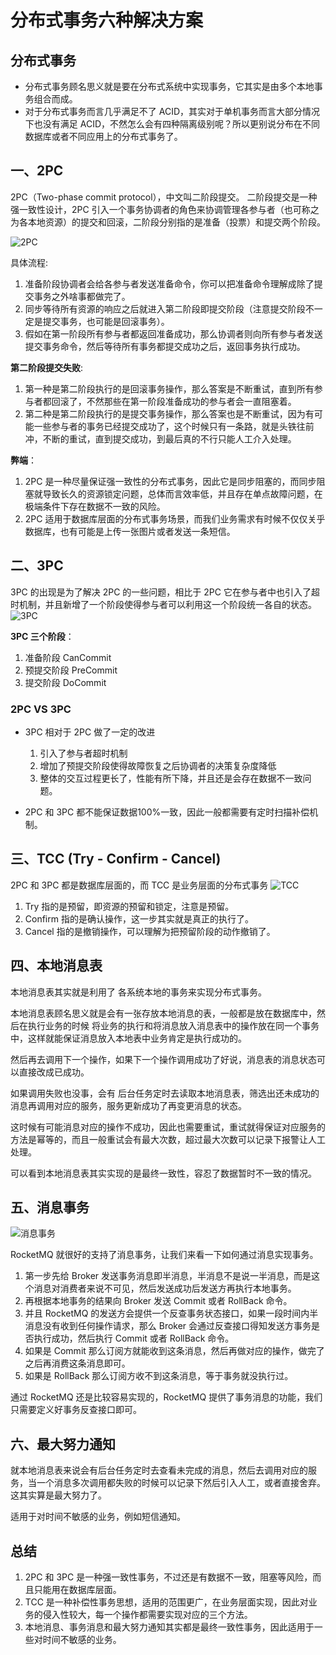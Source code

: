 # 分布式事务六种解决方案

## 分布式事务

- 分布式事务顾名思义就是要在分布式系统中实现事务，它其实是由多个本地事务组合而成。
- 对于分布式事务而言几乎满足不了 ACID，其实对于单机事务而言大部分情况下也没有满足 ACID，不然怎么会有四种隔离级别呢？所以更别说分布在不同数据库或者不同应用上的分布式事务了。

## 一、2PC

2PC（Two-phase commit protocol），中文叫二阶段提交。 二阶段提交是一种强一致性设计，2PC 引入一个事务协调者的角色来协调管理各参与者（也可称之为各本地资源）的提交和回滚，二阶段分别指的是准备（投票）和提交两个阶段。

![2PC](https://monaco-cdn.oss-cn-shanghai.aliyuncs.com/aaf764d2-2cd0-4918-a436-b69b158beee0.jpg)

具体流程:

1. 准备阶段协调者会给各参与者发送准备命令，你可以把准备命令理解成除了提交事务之外啥事都做完了。
1. 同步等待所有资源的响应之后就进入第二阶段即提交阶段（注意提交阶段不一定是提交事务，也可能是回滚事务）。
1. 假如在第一阶段所有参与者都返回准备成功，那么协调者则向所有参与者发送提交事务命令，然后等待所有事务都提交成功之后，返回事务执行成功。

**第二阶段提交失败**:

1. 第一种是第二阶段执行的是回滚事务操作，那么答案是不断重试，直到所有参与者都回滚了，不然那些在第一阶段准备成功的参与者会一直阻塞着。
1. 第二种是第二阶段执行的是提交事务操作，那么答案也是不断重试，因为有可能一些参与者的事务已经提交成功了，这个时候只有一条路，就是头铁往前冲，不断的重试，直到提交成功，到最后真的不行只能人工介入处理。

**弊端**：

1. 2PC 是一种尽量保证强一致性的分布式事务，因此它是同步阻塞的，而同步阻塞就导致长久的资源锁定问题，总体而言效率低，并且存在单点故障问题，在极端条件下存在数据不一致的风险。
1. 2PC 适用于数据库层面的分布式事务场景，而我们业务需求有时候不仅仅关乎数据库，也有可能是上传一张图片或者发送一条短信。

## 二、3PC

3PC 的出现是为了解决 2PC 的一些问题，相比于 2PC 它在参与者中也引入了超时机制，并且新增了一个阶段使得参与者可以利用这一个阶段统一各自的状态。
![3PC](https://monaco-cdn.oss-cn-shanghai.aliyuncs.com/0396caf8-e528-48db-bf7c-d747129a481d.jpg)

**3PC 三个阶段**：

1. 准备阶段 CanCommit
1. 预提交阶段 PreCommit
1. 提交阶段 DoCommit

### 2PC VS 3PC

- 3PC 相对于 2PC 做了一定的改进
    1. 引入了参与者超时机制
    1. 增加了预提交阶段使得故障恢复之后协调者的决策复杂度降低
    1. 整体的交互过程更长了，性能有所下降，并且还是会存在数据不一致问题。

- 2PC 和 3PC 都不能保证数据100%一致，因此一般都需要有定时扫描补偿机制。

## 三、TCC (Try - Confirm - Cancel)

2PC 和 3PC 都是数据库层面的，而 TCC 是业务层面的分布式事务
![TCC](https://monaco-cdn.oss-cn-shanghai.aliyuncs.com/1823a3c0-a4d6-4f30-8ca9-20fceed02fb8.jpg)

1. Try 指的是预留，即资源的预留和锁定，注意是预留。
1. Confirm 指的是确认操作，这一步其实就是真正的执行了。
1. Cancel 指的是撤销操作，可以理解为把预留阶段的动作撤销了。

## 四、本地消息表

本地消息表其实就是利用了 各系统本地的事务来实现分布式事务。

本地消息表顾名思义就是会有一张存放本地消息的表，一般都是放在数据库中，然后在执行业务的时候 将业务的执行和将消息放入消息表中的操作放在同一个事务中，这样就能保证消息放入本地表中业务肯定是执行成功的。

然后再去调用下一个操作，如果下一个操作调用成功了好说，消息表的消息状态可以直接改成已成功。

如果调用失败也没事，会有 后台任务定时去读取本地消息表，筛选出还未成功的消息再调用对应的服务，服务更新成功了再变更消息的状态。

这时候有可能消息对应的操作不成功，因此也需要重试，重试就得保证对应服务的方法是幂等的，而且一般重试会有最大次数，超过最大次数可以记录下报警让人工处理。

可以看到本地消息表其实实现的是最终一致性，容忍了数据暂时不一致的情况。

## 五、消息事务

![消息事务](https://monaco-cdn.oss-cn-shanghai.aliyuncs.com/ce4bc3c9-7d7d-4f9a-a9c6-e047c4326e87.jpg)

RocketMQ 就很好的支持了消息事务，让我们来看一下如何通过消息实现事务。

1. 第一步先给 Broker 发送事务消息即半消息，半消息不是说一半消息，而是这个消息对消费者来说不可见，然后发送成功后发送方再执行本地事务。
1. 再根据本地事务的结果向 Broker 发送 Commit 或者 RollBack 命令。
1. 并且 RocketMQ 的发送方会提供一个反查事务状态接口，如果一段时间内半消息没有收到任何操作请求，那么 Broker 会通过反查接口得知发送方事务是否执行成功，然后执行 Commit 或者 RollBack 命令。
1. 如果是 Commit 那么订阅方就能收到这条消息，然后再做对应的操作，做完了之后再消费这条消息即可。
1. 如果是 RollBack 那么订阅方收不到这条消息，等于事务就没执行过。

通过 RocketMQ 还是比较容易实现的，RocketMQ 提供了事务消息的功能，我们只需要定义好事务反查接口即可。

## 六、最大努力通知

就本地消息表来说会有后台任务定时去查看未完成的消息，然后去调用对应的服务，当一个消息多次调用都失败的时候可以记录下然后引入人工，或者直接舍弃。这其实算是最大努力了。

适用于对时间不敏感的业务，例如短信通知。

## 总结

1. 2PC 和 3PC 是一种强一致性事务，不过还是有数据不一致，阻塞等风险，而且只能用在数据库层面。
1. TCC 是一种补偿性事务思想，适用的范围更广，在业务层面实现，因此对业务的侵入性较大，每一个操作都需要实现对应的三个方法。
1. 本地消息、事务消息和最大努力通知其实都是最终一致性事务，因此适用于一些对时间不敏感的业务。
